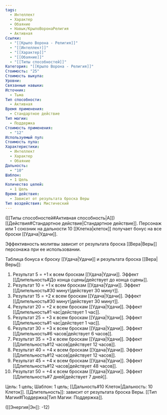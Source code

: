 ```yaml
---
tags:
  - Интеллект
  - Характер
  - Обаяние
  - Навык/КрылоВоронаРелигия
  - Активная
Ссылки:
  - "[[Крыло Ворона - Религия]]"
  - "[[Интеллект]]"
  - "[[Характер]]"
  - "[[Обаяние]]"
  - "[[Типы способностей]]"
Категория: "[[Крыло Ворона - Религия]]"
Стоимость: "25"
Стоимость выкупа: 
Уровни: 
Связанные навыки: 
Источник:
  - Тьма
Тип способности:
  - Активная
Время применения:
  - Стандартное действие
Тип магии:
  - Поддержка
Стоимость применения:
  - "12"
Используемый пул: 
Стоимость пула: 
Характеристики:
  - Интеллект
  - Характер
  - Обаяние
Дальность:
  - "10"
Шаблон:
  - 1 Цель
Количество целей:
  - 1 Цель
Время действия:
  - Зависит от результата броска Веры
Тип воздействия: Мистический
---
```

([[Типы способностей#Активная способность|А]]) [[Действия#Стандартное действие|Стандартное действие]]. Персонаж или 1 союзник на дальности 10 [[Клетка|клеток]] получает бонус на все броски [[Удача|Удачи]]. 

Эффективность молитвы зависит от результата броска [[Вера|Веры]] персонажа при ее использовании. 

Таблица бонуса к броску [[Удача|Удачи]] и результата броска [[Вера|Веры]]:

1. Результат 5 = +1 к всем броскам [[Удача|Удачи]]. Эффект [[Длительность#До конца сцены|действует до конца сцены]]. 
2. Результат 10 = +1 к всем броскам [[Удача|Удачи]]. Эффект [[Длительность#30 минут|действует 30 минут]]. 
3. Результат 15 = +2 к всем броскам [[Удача|Удачи]]. Эффект [[Длительность#30 минут|действует 30 минут]]. 
4. Результат 20 = +2 к всем броскам [[Удача|Удачи]]. Эффект [[Длительность#1 час|действует 1 час]]. 
5. Результат 25 = +3 к всем броскам [[Удача|Удачи]]. Эффект [[Длительность#1 час|действует 1 час]]. 
6. Результат 30 = +3 к всем броскам [[Удача|Удачи]]. Эффект [[Длительность#6 часов|действует 6 часов]]. 
7. Результат 35 = +3 к всем броскам [[Удача|Удачи]]. Эффект [[Длительность#12 часов|действует 12 часов]].
8. Результат 40 = +4 к всем броскам [[Удача|Удачи]]. Эффект [[Длительность#12 часов|действует 12 часов]].
9. Результат 45 = +4 к всем броскам [[Удача|Удачи]]. Эффект [[Длительность#12 часов|действует 48 часов]].
10. Результат 50 = +4 к всем броскам [[Удача|Удачи]]. Эффект [[Длительность#7 дней|действует 7 дней]].

Цель: 1 цель; Шаблон: 1 цель; [[Дальность#10 Клеток|Дальность: 10 Клеток]]. [[Длительность]]: зависит от результата броска Веры. [[Тип Магии#Поддержка|Тип Магии: Поддержка]].

([[Энергия|Эн]]: -12)